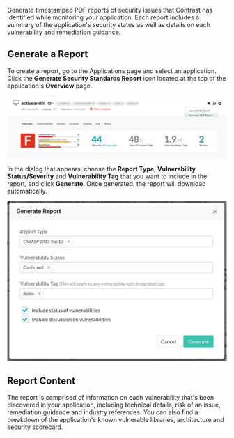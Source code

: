 <!--
title: "Compliance Reports"
description: "Overview of vulnerability PDF reports"
tags: "user reports compliance security standards PDF"
-->

Generate timestamped PDF reports of security issues that Contrast has identified while monitoring your application. Each report includes a summary of the application's security status as well as details on each vulnerability and remediation guidance. 

## Generate a Report

To create a report, go to the Applications page and select an application. Click the **Generate Security Standards Report** icon located at the top of the application's **Overview** page.

<a href="assets/images/Compliance-report-generate.png" rel="lightbox" title="Generate a compliance report from the application Overview"><img class="thumbnail" src="assets/images/Compliance-report-generate.png"/></a>

In the dialog that appears, choose the **Report Type**, **Vulnerability Status/Severity** and **Vulnerability Tag** that you want to include in the report, and click **Generate**. Once generated, the report will download automatically.

<a href="assets/images/GenerateReport2.png" rel="lightbox" title="Generate Report Dialog"><img class="thumbnail" src="assets/images/GenerateReport2.png"/></a> 

## Report Content

The report is comprised of information on each vulnerability that's been discovered in your application, including technical details, risk of an issue, remediation guidance and industry references. You can also find a breakdown of the application's known vulnerable libraries, architecture and security scorecard.

